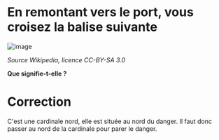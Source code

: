 # En remontant vers le port, vous croisez la balise suivante

![image](images/cardinale_nord.png)

*Source Wikipedia, licence CC-BY-SA 3.0*

**Que signifie-t-elle ?**

# Correction
C'est une cardinale nord, elle est située au nord du danger. Il faut donc passer au nord de la cardinale pour parer le danger.